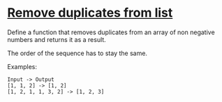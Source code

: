 # [Remove duplicates from list](https://www.codewars.com/kata/remove-duplicates-from-list "https://www.codewars.com/kata/57a5b0dfcf1fa526bb000118")

Define a function that removes duplicates from an array of non negative numbers and returns it as a result.

The order of the sequence has to stay the same.

Examples:
```
Input -> Output
[1, 1, 2] -> [1, 2]
[1, 2, 1, 1, 3, 2] -> [1, 2, 3]
```
